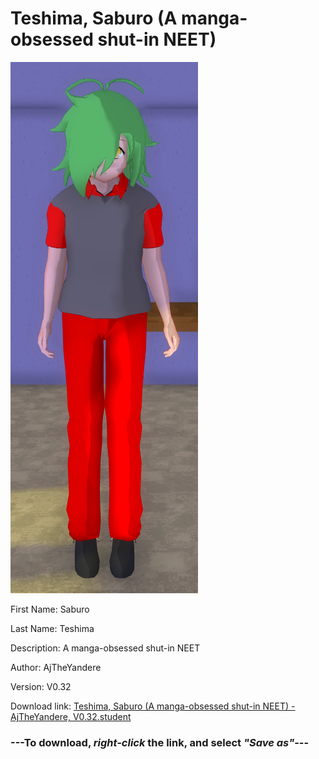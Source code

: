 # Teshima, Saburo (A manga-obsessed shut-in NEET)

<img src = "https://raw.githubusercontent.com/Arbiter1223/Daigaku-Gurashi-Custom-Students/master/Students/Files/Teshima%2C%20Saburo%20(A%20manga-obsessed%20shut-in%20NEET).png">

First Name: Saburo

Last Name: Teshima

Description: A manga-obsessed shut-in NEET

Author: AjTheYandere

Version: V0.32

Download link: <a href="https://raw.githubusercontent.com/Arbiter1223/Daigaku-Gurashi-Custom-Students/master/Students/Files/Teshima%2C%20Saburo%20(A%20manga-obsessed%20shut-in%20NEET)%20-%20AjTheYandere%2C%20V0.32.student">Teshima, Saburo (A manga-obsessed shut-in NEET) - AjTheYandere, V0.32.student</a>

### ---**To download, _right-click_ the link, and select _"Save as"_**---
